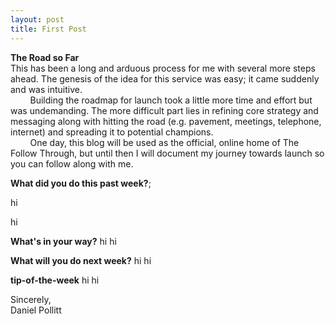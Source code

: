 ```yaml
---
layout: post
title: First Post
---
```


**The Road so Far**  
This has been a long and arduous process for me with several more steps ahead. The genesis of the idea for this service was easy; it came suddenly and was intuitive.  
&nbsp;&nbsp;&nbsp;&nbsp;&nbsp;&nbsp;&nbsp;&nbsp;Building the roadmap for launch took a little more time and effort but was undemanding. The more difficult part lies in refining core strategy and messaging along with hitting the road (e.g. pavement, meetings, telephone, internet) and spreading it to potential champions.  
&nbsp;&nbsp;&nbsp;&nbsp;&nbsp;&nbsp;&nbsp;&nbsp;One day, this blog will be used as the official, online home of The Follow Through, but until then I will document my journey towards launch so you can follow along with me.


**What did you do this past week?**;



hi


hi


**What's in your way?**
hi
hi

**What will you do next week?**
hi
hi

**tip-of-the-week**
hi
hi

  
Sincerely,  
Daniel Pollitt
